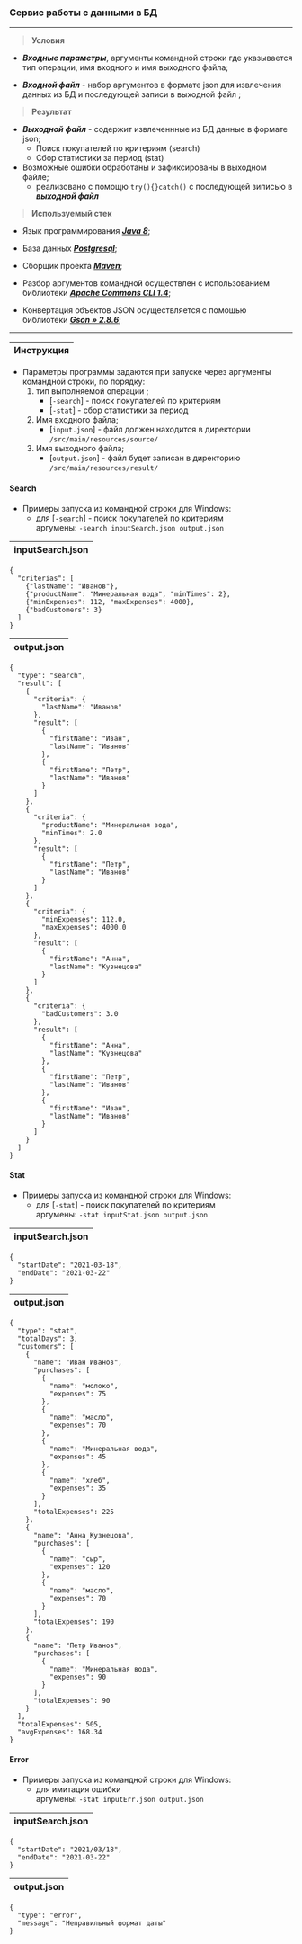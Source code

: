 ### Cервис работы с данными в БД

---
> **Условия**


 - **_Входные параметры_**, аргументы командной строки где указывается тип операции, имя входного и имя выходного файла;


 - **_Входной файл_** - набор аргументов в формате json для извлечения данных из БД и последующей записи в выходной файл ;
 
> **Результат**

 - **_Выходной файл_** - содержит извлеченнные из БД данные в формате json;
     - Поиск покупателей по критериям (search)
     - Сбор статистики за период (stat)
 - Возможные ошибки обработаны и зафиксированы в выходном файле;
    - реализовано с помощю `try(){}catch()` с последующей зиписью в **_выходной файл_**
    
> **Используемый стек**
  
   - Язык программирования [_**Java 8**_](https://www.oracle.com/java/technologies/javase/javase-jdk8-downloads.html "_**Java 8**_");

   - База данных [_**Postgresql**_](https://www.enterprisedb.com/downloads/postgres-postgresql-downloads "_**Postgresql**_");


   - Сборщик проекта [_**Maven**_](http://maven.apache.org "_**Maven**_");   


   - Разбор аргументов командной осуществлен с использованием библиотеки [_**Apache Commons CLI 1.4**_](https://mvnrepository.com/artifact/commons-cli/commons-cli/1.4 "_**Apache Commons CLI 1.4**_");
   
   - Конвертация объектов JSON осуществляется с помощью библиотеки [_**Gson » 2.8.6**_](https://mvnrepository.com/artifact/com.google.code.gson/gson/2.8.6 "_**Gson » 2.8.6**_");
    
 ---
| Инструкция  | 
| ------------ | 
 
 - Параметры программы задаются при запуске через аргументы командной строки, по порядку:
   1. тип выполняемой операции ;
         - [`-search`] - поиск покупателей по критериям 
         - [`-stat`] - сбор статистики за период 
   1. Имя входного файла;   
         - [`input.json`] -  файл должен находится в директории `/src/main/resources/source/`
   1. Имя выходного файла;
         - [`output.json`] -  файл будет записан в директорию `/src/main/resources/result/`
         
  #### Search
- Примеры запуска из командной строки для Windows:
  - для [`-search`] - поиск покупателей по критериям <br>
  аргумены:
`-search inputSearch.json output.json`

| inputSearch.json  | 
| ------------ | 
    {
      "criterias": [
        {"lastName": "Иванов"},
        {"productName": "Минеральная вода", "minTimes": 2},
        {"minExpenses": 112, "maxExpenses": 4000},
        {"badCustomers": 3}
      ]
    }
| output.json  | 
| ------------ | 
    {
      "type": "search",
      "result": [
        {
          "criteria": {
            "lastName": "Иванов"
          },
          "result": [
            {
              "firstName": "Иван",
              "lastName": "Иванов"
            },
            {
              "firstName": "Петр",
              "lastName": "Иванов"
            }
          ]
        },
        {
          "criteria": {
            "productName": "Минеральная вода",
            "minTimes": 2.0
          },
          "result": [
            {
              "firstName": "Петр",
              "lastName": "Иванов"
            }
          ]
        },
        {
          "criteria": {
            "minExpenses": 112.0,
            "maxExpenses": 4000.0
          },
          "result": [
            {
              "firstName": "Анна",
              "lastName": "Кузнецова"
            }
          ]
        },
        {
          "criteria": {
            "badCustomers": 3.0
          },
          "result": [
            {
              "firstName": "Анна",
              "lastName": "Кузнецова"
            },
            {
              "firstName": "Петр",
              "lastName": "Иванов"
            },
            {
              "firstName": "Иван",
              "lastName": "Иванов"
            }
          ]
        }
      ]
    }
      
#### Stat
- Примеры запуска из командной строки для Windows:
   - для [`-stat`] - поиск покупателей по критериям <br>
   аргумены:
`-stat inputStat.json output.json`

| inputSearch.json  | 
| ------------ |  
    {
      "startDate": "2021-03-18",
      "endDate": "2021-03-22"
    }
    
| output.json  | 
| ------------ |

    {
      "type": "stat",
      "totalDays": 3,
      "customers": [
        {
          "name": "Иван Иванов",
          "purchases": [
            {
              "name": "молоко",
              "expenses": 75
            },
            {
              "name": "масло",
              "expenses": 70
            },
            {
              "name": "Минеральная вода",
              "expenses": 45
            },
            {
              "name": "хлеб",
              "expenses": 35
            }
          ],
          "totalExpenses": 225
        },
        {
          "name": "Анна Кузнецова",
          "purchases": [
            {
              "name": "сыр",
              "expenses": 120
            },
            {
              "name": "масло",
              "expenses": 70
            }
          ],
          "totalExpenses": 190
        },
        {
          "name": "Петр Иванов",
          "purchases": [
            {
              "name": "Минеральная вода",
              "expenses": 90
            }
          ],
          "totalExpenses": 90
        }
      ],
      "totalExpenses": 505,
      "avgExpenses": 168.34
    }
    
#### Error
- Примеры запуска из командной строки для Windows:
   - для имитация ошибки <br>
   аргумены:
`-stat inputErr.json output.json`

| inputSearch.json  | 
| ------------ |  
    {
      "startDate": "2021/03/18",
      "endDate": "2021-03-22"
    }
    
| output.json  | 
| ------------ |
    
    {
      "type": "error",
      "message": "Неправильный формат даты"
    }

